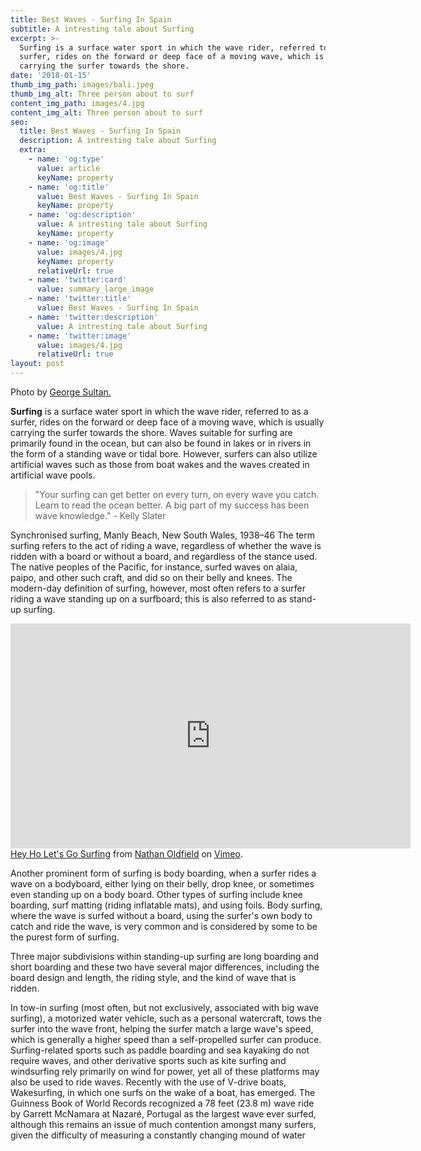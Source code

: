 ```yaml
---
title: Best Waves - Surfing In Spain
subtitle: A intresting tale about Surfing
excerpt: >-
  Surfing is a surface water sport in which the wave rider, referred to as a
  surfer, rides on the forward or deep face of a moving wave, which is usually
  carrying the surfer towards the shore.
date: '2018-01-15'
thumb_img_path: images/bali.jpeg
thumb_img_alt: Three person about to surf
content_img_path: images/4.jpg
content_img_alt: Three person about to surf
seo:
  title: Best Waves - Surfing In Spain
  description: A intresting tale about Surfing
  extra:
    - name: 'og:type'
      value: article
      keyName: property
    - name: 'og:title'
      value: Best Waves - Surfing In Spain
      keyName: property
    - name: 'og:description'
      value: A intresting tale about Surfing
      keyName: property
    - name: 'og:image'
      value: images/4.jpg
      keyName: property
      relativeUrl: true
    - name: 'twitter:card'
      value: summary_large_image
    - name: 'twitter:title'
      value: Best Waves - Surfing In Spain
    - name: 'twitter:description'
      value: A intresting tale about Surfing
    - name: 'twitter:image'
      value: images/4.jpg
      relativeUrl: true
layout: post
---
```


Photo by [George Sultan.](https://www.pexels.com/photo/three-person-about-to-surf-1768784/)

**Surfing** is a surface water sport in which the wave rider, referred to as a surfer, rides on the forward or deep face of a moving wave, which is usually carrying the surfer towards the shore. Waves suitable for surfing are primarily found in the ocean, but can also be found in lakes or in rivers in the form of a standing wave or tidal bore. However, surfers can also utilize artificial waves such as those from boat wakes and the waves created in artificial wave pools.

>"Your surfing can get better on every turn, on every wave you catch. Learn to read the ocean better. A big part of my success has been wave knowledge." - Kelly Slater

Synchronised surfing, Manly Beach, New South Wales, 1938–46 The term surfing refers to the act of riding a wave, regardless of whether the wave is ridden with a board or without a board, and regardless of the stance used. The native peoples of the Pacific, for instance, surfed waves on alaia, paipo, and other such craft, and did so on their belly and knees. The modern-day definition of surfing, however, most often refers to a surfer riding a wave standing up on a surfboard; this is also referred to as stand-up surfing.

<iframe src="https://player.vimeo.com/video/31830780" width="640" height="360" frameborder="0" webkitallowfullscreen mozallowfullscreen allowfullscreen></iframe>
<a href="https://vimeo.com/31830780">Hey Ho Let&#039;s Go Surfing</a> from <a href="https://vimeo.com/nathanoldfield">Nathan Oldfield</a> on <a href="https://vimeo.com">Vimeo</a>.

Another prominent form of surfing is body boarding, when a surfer rides a wave on a bodyboard, either lying on their belly, drop knee, or sometimes even standing up on a body board. Other types of surfing include knee boarding, surf matting (riding inflatable mats), and using foils. Body surfing, where the wave is surfed without a board, using the surfer's own body to catch and ride the wave, is very common and is considered by some to be the purest form of surfing.

Three major subdivisions within standing-up surfing are long boarding and short boarding and these two have several major differences, including the board design and length, the riding style, and the kind of wave that is ridden.

In tow-in surfing (most often, but not exclusively, associated with big wave surfing), a motorized water vehicle, such as a personal watercraft, tows the surfer into the wave front, helping the surfer match a large wave's speed, which is generally a higher speed than a self-propelled surfer can produce. Surfing-related sports such as paddle boarding and sea kayaking do not require waves, and other derivative sports such as kite surfing and windsurfing rely primarily on wind for power, yet all of these platforms may also be used to ride waves. Recently with the use of V-drive boats, Wakesurfing, in which one surfs on the wake of a boat, has emerged. The Guinness Book of World Records recognized a 78 feet (23.8 m) wave ride by Garrett McNamara at Nazaré, Portugal as the largest wave ever surfed, although this remains an issue of much contention amongst many surfers, given the difficulty of measuring a constantly changing mound of water
